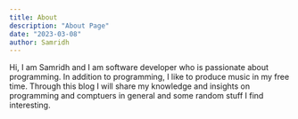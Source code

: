 ```yaml
---
title: About
description: "About Page"
date: "2023-03-08"
author: Samridh
---
```


Hi, I am Samridh and I am software developer who is passionate about programming. In addition to programming, I like to produce music in my free time. Through this blog I will share my knowledge and insights on programming and comptuers in general and some random stuff I find interesting.
